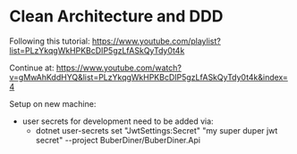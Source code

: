 # Clean Architecture and DDD

Following this tutorial: https://www.youtube.com/playlist?list=PLzYkqgWkHPKBcDIP5gzLfASkQyTdy0t4k

Continue at: https://www.youtube.com/watch?v=gMwAhKddHYQ&list=PLzYkqgWkHPKBcDIP5gzLfASkQyTdy0t4k&index=4

Setup on new machine:
- user secrets for development need to be added via:
  - dotnet user-secrets set "JwtSettings:Secret" "my super duper jwt secret" --project BuberDiner/BuberDiner.Api